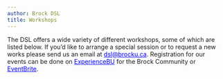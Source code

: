 ```yaml
---
author: Brock DSL
title: Workshops
---
```



<p>The DSL offers a wide variety of different workshops, some of which are listed below. If you’d like to arrange a special session or to request a new works please send us an email at <a href="mailto:dsl@brocku.ca" style="color:#0000FF;">dsl@brocku.ca</a>. Registration for our events can be done on <a href="https://experiencebu.brocku.ca/organization/dsl" style="color:#0000FF;">ExperienceBU</a> for the Brock Community or <a href="https://www.eventbrite.ca/o/brock-university-digital-scholarship-lab-21661627350" style="color:#0000FF;">EventBrite</a>.</p>